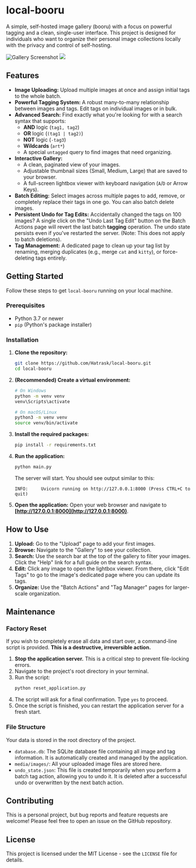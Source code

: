 # local-booru

A simple, self-hosted image gallery (booru) with a focus on powerful tagging and a clean, single-user interface. This project is designed for individuals who want to organize their personal image collections locally with the privacy and control of self-hosting.

![Gallery Screenshot](https://i.ibb.co/KzXXbhrJ/2025-08-04-19-31.jpg)
![](https://i.ibb.co/nNwd88cc/2025-08-04-19-31-1.jpg)

## Features

*   **Image Uploading:** Upload multiple images at once and assign initial tags to the whole batch.
*   **Powerful Tagging System:** A robust many-to-many relationship between images and tags. Edit tags on individual images or in bulk.
*   **Advanced Search:** Find exactly what you're looking for with a search syntax that supports:
    *   **AND** logic (`tag1, tag2`)
    *   **OR** logic (`(tag1 | tag2)`)
    *   **NOT** logic (`-tag3`)
    *   **Wildcards** (`art*`)
    *   A special `untagged` query to find images that need organizing.
*   **Interactive Gallery:**
    *   A clean, paginated view of your images.
    *   Adjustable thumbnail sizes (Small, Medium, Large) that are saved to your browser.
    *   A full-screen lightbox viewer with keyboard navigation (`A`/`D` or Arrow Keys).
*   **Batch Editing:** Select images across multiple pages to add, remove, or completely replace their tags in one go. You can also batch delete images.
*   **Persistent Undo for Tag Edits:** Accidentally changed the tags on 100 images? A single click on the "Undo Last Tag Edit" button on the Batch Actions page will revert the last batch **tagging** operation. The undo state persists even if you've restarted the server. (Note: This does not apply to batch deletions).
*   **Tag Management:** A dedicated page to clean up your tag list by renaming, merging duplicates (e.g., merge `cat` and `kitty`), or force-deleting tags entirely.

## Getting Started

Follow these steps to get `local-booru` running on your local machine.

### Prerequisites

*   Python 3.7 or newer
*   `pip` (Python's package installer)

### Installation

1.  **Clone the repository:**
    ```bash
    git clone https://github.com/Hatrask/local-booru.git
    cd local-booru
    ```

2.  **(Recommended) Create a virtual environment:**
    ```bash
    # On Windows
    python -m venv venv
    venv\Scripts\activate
    
    # On macOS/Linux
    python3 -m venv venv
    source venv/bin/activate
    ```

3.  **Install the required packages:**
    ```bash
    pip install -r requirements.txt
    ```

4.  **Run the application:**
    ```bash
    python main.py
    ```
    The server will start. You should see output similar to this:
    ```
    INFO:     Uvicorn running on http://127.0.0.1:8000 (Press CTRL+C to quit)
    ```

5.  **Open the application:**
    Open your web browser and navigate to **[http://127.0.0.1:8000](http://127.0.0.1:8000)**.

## How to Use

1.  **Upload:** Go to the "Upload" page to add your first images.
2.  **Browse:** Navigate to the "Gallery" to see your collection.
3.  **Search:** Use the search bar at the top of the gallery to filter your images. Click the "Help" link for a full guide on the search syntax.
4.  **Edit:** Click any image to open the lightbox viewer. From there, click "Edit Tags" to go to the image's dedicated page where you can update its tags.
5.  **Organize:** Use the "Batch Actions" and "Tag Manager" pages for larger-scale organization.

## Maintenance

### Factory Reset

If you wish to completely erase all data and start over, a command-line script is provided. **This is a destructive, irreversible action.**

1.  **Stop the application server.** This is a critical step to prevent file-locking errors.
2.  Navigate to the project's root directory in your terminal.
3.  Run the script:
    ```bash
    python reset_application.py
    ```
4.  The script will ask for a final confirmation. Type `yes` to proceed.
5.  Once the script is finished, you can restart the application server for a fresh start.

### File Structure

Your data is stored in the root directory of the project.

*   `database.db`: The SQLite database file containing all image and tag information. It is automatically created and managed by the application.
*   `media/images/`: All your uploaded image files are stored here.
*   `undo_state.json`: This file is created temporarily when you perform a batch tag action, allowing you to undo it. It is deleted after a successful undo or overwritten by the next batch action.

## Contributing

This is a personal project, but bug reports and feature requests are welcome! Please feel free to open an issue on the GitHub repository.

## License

This project is licensed under the MIT License - see the `LICENSE` file for details.